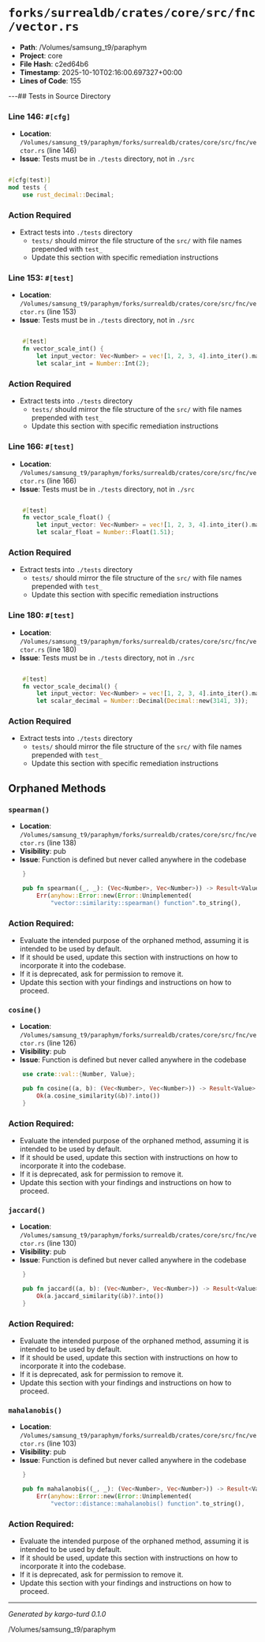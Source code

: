 # `forks/surrealdb/crates/core/src/fnc/vector.rs`

- **Path**: /Volumes/samsung_t9/paraphym
- **Project**: core
- **File Hash**: c2ed64b6  
- **Timestamp**: 2025-10-10T02:16:00.697327+00:00  
- **Lines of Code**: 155

---## Tests in Source Directory


### Line 146: `#[cfg]`

- **Location**: `/Volumes/samsung_t9/paraphym/forks/surrealdb/crates/core/src/fnc/vector.rs` (line 146)
- **Issue**: Tests must be in `./tests` directory, not in `./src`

```rust

#[cfg(test)]
mod tests {
	use rust_decimal::Decimal;

```

### Action Required

- Extract tests into `./tests` directory
  - `tests/` should mirror the file structure of the `src/` with file names prepended with `test_`
  - Update this section with specific remediation instructions
  


### Line 153: `#[test]`

- **Location**: `/Volumes/samsung_t9/paraphym/forks/surrealdb/crates/core/src/fnc/vector.rs` (line 153)
- **Issue**: Tests must be in `./tests` directory, not in `./src`

```rust

	#[test]
	fn vector_scale_int() {
		let input_vector: Vec<Number> = vec![1, 2, 3, 4].into_iter().map(Number::Int).collect();
		let scalar_int = Number::Int(2);
```

### Action Required

- Extract tests into `./tests` directory
  - `tests/` should mirror the file structure of the `src/` with file names prepended with `test_`
  - Update this section with specific remediation instructions
  


### Line 166: `#[test]`

- **Location**: `/Volumes/samsung_t9/paraphym/forks/surrealdb/crates/core/src/fnc/vector.rs` (line 166)
- **Issue**: Tests must be in `./tests` directory, not in `./src`

```rust

	#[test]
	fn vector_scale_float() {
		let input_vector: Vec<Number> = vec![1, 2, 3, 4].into_iter().map(Number::Int).collect();
		let scalar_float = Number::Float(1.51);
```

### Action Required

- Extract tests into `./tests` directory
  - `tests/` should mirror the file structure of the `src/` with file names prepended with `test_`
  - Update this section with specific remediation instructions
  


### Line 180: `#[test]`

- **Location**: `/Volumes/samsung_t9/paraphym/forks/surrealdb/crates/core/src/fnc/vector.rs` (line 180)
- **Issue**: Tests must be in `./tests` directory, not in `./src`

```rust

	#[test]
	fn vector_scale_decimal() {
		let input_vector: Vec<Number> = vec![1, 2, 3, 4].into_iter().map(Number::Int).collect();
		let scalar_decimal = Number::Decimal(Decimal::new(3141, 3));
```

### Action Required

- Extract tests into `./tests` directory
  - `tests/` should mirror the file structure of the `src/` with file names prepended with `test_`
  - Update this section with specific remediation instructions
  

## Orphaned Methods


### `spearman()`

- **Location**: `/Volumes/samsung_t9/paraphym/forks/surrealdb/crates/core/src/fnc/vector.rs` (line 138)
- **Visibility**: pub
- **Issue**: Function is defined but never called anywhere in the codebase

```rust
	}

	pub fn spearman((_, _): (Vec<Number>, Vec<Number>)) -> Result<Value> {
		Err(anyhow::Error::new(Error::Unimplemented(
			"vector::similarity::spearman() function".to_string(),
```

### Action Required:

- Evaluate the intended purpose of the orphaned method, assuming it is intended to be used by default.
- If it should be used, update this section with instructions on how to incorporate it into the codebase.
- If it is deprecated, ask for permission to remove it.
- Update this section with your findings and instructions on how to proceed.


### `cosine()`

- **Location**: `/Volumes/samsung_t9/paraphym/forks/surrealdb/crates/core/src/fnc/vector.rs` (line 126)
- **Visibility**: pub
- **Issue**: Function is defined but never called anywhere in the codebase

```rust
	use crate::val::{Number, Value};

	pub fn cosine((a, b): (Vec<Number>, Vec<Number>)) -> Result<Value> {
		Ok(a.cosine_similarity(&b)?.into())
	}
```

### Action Required:

- Evaluate the intended purpose of the orphaned method, assuming it is intended to be used by default.
- If it should be used, update this section with instructions on how to incorporate it into the codebase.
- If it is deprecated, ask for permission to remove it.
- Update this section with your findings and instructions on how to proceed.


### `jaccard()`

- **Location**: `/Volumes/samsung_t9/paraphym/forks/surrealdb/crates/core/src/fnc/vector.rs` (line 130)
- **Visibility**: pub
- **Issue**: Function is defined but never called anywhere in the codebase

```rust
	}

	pub fn jaccard((a, b): (Vec<Number>, Vec<Number>)) -> Result<Value> {
		Ok(a.jaccard_similarity(&b)?.into())
	}
```

### Action Required:

- Evaluate the intended purpose of the orphaned method, assuming it is intended to be used by default.
- If it should be used, update this section with instructions on how to incorporate it into the codebase.
- If it is deprecated, ask for permission to remove it.
- Update this section with your findings and instructions on how to proceed.


### `mahalanobis()`

- **Location**: `/Volumes/samsung_t9/paraphym/forks/surrealdb/crates/core/src/fnc/vector.rs` (line 103)
- **Visibility**: pub
- **Issue**: Function is defined but never called anywhere in the codebase

```rust
	}

	pub fn mahalanobis((_, _): (Vec<Number>, Vec<Number>)) -> Result<Value> {
		Err(anyhow::Error::new(Error::Unimplemented(
			"vector::distance::mahalanobis() function".to_string(),
```

### Action Required:

- Evaluate the intended purpose of the orphaned method, assuming it is intended to be used by default.
- If it should be used, update this section with instructions on how to incorporate it into the codebase.
- If it is deprecated, ask for permission to remove it.
- Update this section with your findings and instructions on how to proceed.

---

*Generated by kargo-turd 0.1.0*

/Volumes/samsung_t9/paraphym